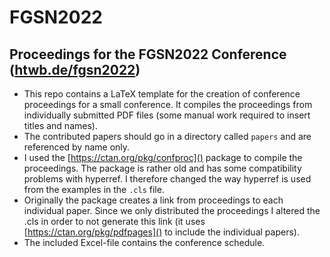 # FGSN2022

## Proceedings for the FGSN2022 Conference ([htwb.de/fgsn2022]())
 - This repo contains a LaTeX template for the creation of conference proceedings for a small conference. It compiles the proceedings from individually submitted PDF files (some manual work required to insert titles and names).
 - The contributed papers should go in a directory called `papers` and are referenced by name only.
 - I used the [https://ctan.org/pkg/confproc]() package to compile the proceedings. The package is rather old and has some compatibility problems with hyperref. I therefore changed the way hyperref is used from the examples in the `.cls` file.
 - Originally the package creates a link from proceedings to each individual paper. Since we only distributed the proceedings I altered the .cls in order to not generate this link (it uses [https://ctan.org/pkg/pdfpages]() to include the individual papers). 
- The included Excel-file contains the conference schedule. 